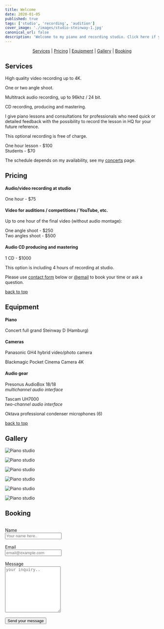 ```yaml
---
title: Welcome
date: 2020-01-05
published: true
tags: ['studio', 'recording', 'audition']
cover_image: './images/studio-steinway-1.jpg'
canonical_url: false
description: 'Welcome to my piano and recording studio. Click here if you want to know more.'
---
```


<div style="text-align: center">

[Services](#services) | [Pricing](#pricing) | [Equipment](#equipment) | [Gallery](#gallery) | [Booking](#booking)

</div>

## Services

<div class="eq">

High quality video recording up to 4K.

One or two angle shoot.

Multitrack audio recording, up to 96khz / 24 bit.

CD recording, producing and mastering.

</div>

<div class="eq">

I give piano lessons and consultations for professionals who need quick or detailed feedback with the possibility to record the lesson in HQ for your future reference.

This optional recording is free of charge.

One hour lesson - $100  
Students - $70

The schedule depends on my availability, see my [concerts](gryaznoff.com/concerts) page.

</div>

## Pricing

#### Audio/video recording at studio

<div class="eq">

<p>One hour - $75</p>

</div>

#### Video for auditions / competitions / YouTube, etc.

<div class="eq">

Up to one hour of the final video (without audio montage):

One angle shoot - $250  
Two angles shoot - $500

</div>

#### Audio CD producing and mastering

<div class="eq">

<p>1 CD - $1000</p>

This option is including 4 hours of recording at studio.

</div>

<div class="text-center">

Please use [contact form](#booking) below or [@email](mailto:gryaznov.studio@gmail.com) to book your time or ask a question.

</div>

<div class="text-right hidden">

[back to top](#intro)

</div>

## Equipment

#### Piano

<div class="eq">

Concert full grand Steinway D (Hamburg)

</div>

#### Cameras

<div class="eq">

Panasonic GH4 hybrid video/photo camera

Blackmagic Pocket Cinema Camera 4K

</div>

#### Audio gear

<div class="eq">

Presonus AudioBox 18/18  
_multichannel audio interface_

Tascam UH7000  
_two-channel audio interface_

Oktava professional condenser microphones (6)

</div>

<div class="text-right hidden">

[back to top](#intro)

</div>

## Gallery

<div class="gallery">

![Piano studio](./../../src/assets/studio/studio-2.jpg)

![Piano studio](./../../src/assets/studio/studio-steinway-1.jpg)

![Piano studio](./../../src/assets/studio/studio-3.jpg)

![Piano studio](./../../src/assets/studio/studio-4.jpg)

![Piano studio](./../../src/assets/studio/studio-5.jpg)

![Piano studio](./../../src/assets/studio/studio-6.jpg)

</div>

## Booking

<br>
<form method="post" name="contact-studio" data-netlify="true" data-netlify-honeypot="bot-field">
<input type="hidden" name="form-name" value="contact-studio" />
<label for="name">Name</label>
<br>
<input type="text" name="name" id="name" placeholder="Your name here.." required/>
<br>
<br>
<label for="email">Email</label>
<br>
<input type="email" name="email" id="email" placeholder="email@example.com" required/>
<br>
<br>
<label for="message"> Message</label>
<br>
<textarea name="message" id="message" placeholder="your inquiry.." style="height: 150px" required></textarea>
<br>
<br>
<button type="submit">Send your message</button>
</form>
